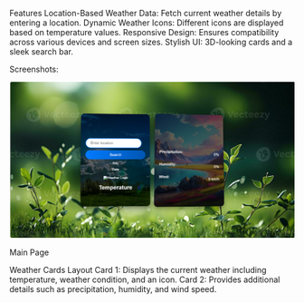Features
Location-Based Weather Data: Fetch current weather details by entering a location.
Dynamic Weather Icons: Different icons are displayed based on temperature values.
Responsive Design: Ensures compatibility across various devices and screen sizes.
Stylish UI: 3D-looking cards and a sleek search bar.

Screenshots:


![Weather App Screenshot](Screenshot%202024-09-07%20163549.png)



Main Page

Weather Cards Layout
Card 1: Displays the current weather including temperature, weather condition, and an icon.
Card 2: Provides additional details such as precipitation, humidity, and wind speed.

